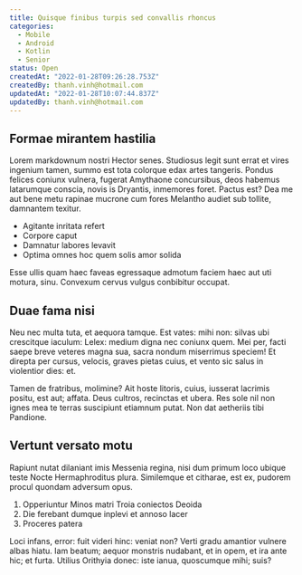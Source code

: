 ```yaml
---
title: Quisque finibus turpis sed convallis rhoncus
categories:
  - Mobile
  - Android
  - Kotlin
  - Senior
status: Open
createdAt: "2022-01-28T09:26:28.753Z"
createdBy: thanh.vinh@hotmail.com
updatedAt: "2022-01-28T10:07:44.837Z"
updatedBy: thanh.vinh@hotmail.com
---
```


## Formae mirantem hastilia

Lorem markdownum nostri Hector senes. Studiosus legit sunt errat et vires
ingenium tamen, summo est tota colorque edax artes tangeris. Pondus felices
coniunx vulnera, fugerat Amythaone concursibus, deos habemus latarumque conscia,
novis is Dryantis, inmemores foret. Pactus est? Dea me aut bene metu rapinae
mucrone cum fores Melantho audiet sub tollite, damnantem texitur.

- Agitante inritata refert
- Corpore caput
- Damnatur labores levavit
- Optima omnes hoc quem solis amor solida

Esse ullis quam haec faveas egressaque admotum faciem haec aut uti motura, sinu.
Convexum cervus vulgus conbibitur occupat.

## Duae fama nisi

Neu nec multa tuta, et aequora tamque. Est vates: mihi non: silvas ubi
crescitque iaculum: Lelex: medium digna nec coniunx quem. Mei per, facti saepe
breve veteres magna sua, sacra nondum miserrimus speciem! Et direpta per cursus,
velocis, graves pietas cuius, et vento sic salus in violentior dies: et.

Tamen de fratribus, molimine? Ait hoste litoris, cuius, iusserat lacrimis
positu, est aut; affata. Deus cultros, recinctas et ubera. Res sole nil non
ignes mea te terras suscipiunt etiamnum putat. Non dat aetheriis tibi Pandione.

## Vertunt versato motu

Rapiunt nutat dilaniant imis Messenia regina, nisi dum primum loco ubique teste
Nocte Hermaphroditus plura. Similemque et citharae, est ex, pudorem procul
quondam adversum opus.

1. Opperiuntur Minos matri Troia coniectos Deoida
2. Die ferebant dumque inplevi et annoso lacer
3. Proceres patera

Loci infans, error: fuit videri hinc: veniat non? Verti gradu amantior vulnere
albas hiatu. Iam beatum; aequor monstris nudabant, et in opem, et ira ante hic;
et furta. Utilius Orithyia donec: iste ianua, quoscumque mihi; suis?
